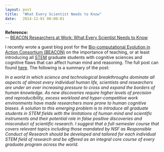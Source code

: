 ```yaml
---
layout: post
title:  "What Every Scientist Needs to Know"
date:   2014-12-01 00:00:01
---
```

<b> Reference: </b><br>
  --  <a href="http://beacon-center.org/blog/2014/12/01/beacon-researchers-at-work-what-every-scientist-needs-to-know/" target="_blank">BEACON Researchers at Work: What Every Scientist Needs to Know</a><br>

I recently wrote a guest blog post for the <a href="http://beacon-center.org/" target="_blank">Bio-computational Evolution in Action Consortium (BEACON)</a> on the importance of teaching, or at least introducing all <a href="https://en.wikipedia.org/wiki/STEM_fields" target="_blank">STEM</a> graduate students with cognitive sciences and cognitive flaws that can affect human mind and reasoning. The full post can found <a href="http://beacon-center.org/blog/2014/12/01/beacon-researchers-at-work-what-every-scientist-needs-to-know/" target="_blank">here</a>. The following is a summary of the post:

<i> In a world in which science and technological breakthroughs dominate all aspects of almost every individual human life, scientists and researchers are under an ever increasing pressure to cross and expand the borders of human knowledge. As new discoveries require higher levels of precision and reproducibility, excess workload and hyper-competitive work environments have made researchers more prone to human cognitive biases. A solution to this emerging problem is to introduce all graduate students in STEM fields with the limitations of human mind and scientific instruments and their potential role in false positive discoveries and misconduct of scientific research. I suggest that a full-semester course that covers relevant topics including those mandated by NSF as Responsible Conduct of Research should be developed and tailored for each individual STEM field of research and be offered as an integral core course of every graduate program across the world.</i>

<br><br><br>






